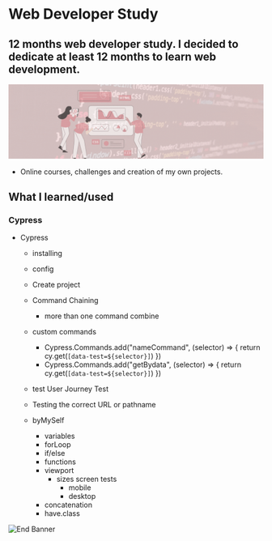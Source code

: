 # Web Developer Study
## 12 months web developer study. I decided to dedicate at least 12 months to learn web development.

![Begin Banner](/Documentation/top-1200x350.gif)

* Online courses, challenges and creation of my own projects.

## What I learned/used 
### Cypress 
* Cypress
    * installing
    * config
    * Create project
    * Command Chaining
        * more than one command combine
    * custom commands
        * Cypress.Commands.add("nameCommand", (selector) => { return cy.get(`[data-test=${selector}]`) })
        * Cypress.Commands.add("getBydata", (selector) => { return cy.get(`[data-test=${selector}]`) })
    * test User Journey Test
    * Testing the correct URL or pathname

    * byMySelf
        * variables
        * forLoop
        * if/else
        * functions
        * viewport
            * sizes screen tests
                * mobile
                * desktop
        * concatenation
        * have.class


   

![End Banner](/Documentation/botton-1200x350.gif)